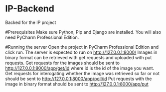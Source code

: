 # IP-Backend
Backed for the IP project

#Prerequisites
Make sure Python, Pip and Django are installed. You will also need PyCharm Professional Edition.

#Running the server
Open the project in PyCharm Professional Edition and click run. The server is expected to run on http://127.0.0.1:8000/
Images in binary format can be retrieved with get requests and uploaded with put requests. 
Get requests for the images should be sent to http://127.0.0.1:8000/app/get/id  where id is the id of the image you want.
Get requests for interogating whether the image was retrieved so far or not should be sent to http://127.0.0.1:8000/app/poll/id
Put requests with the image in binary format should be sent to http://127.0.0.1:8000/app/put